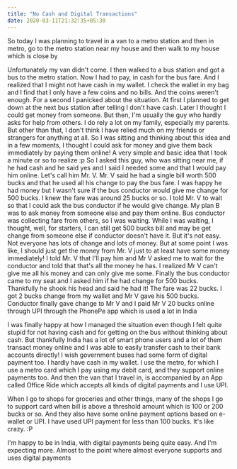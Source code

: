 ```yaml
---
title: "No Cash and Digital Transactions"
date: 2020-03-11T21:32:35+05:30
---
```


So today I was planning to travel in a van to a metro station and then in metro, go to the metro station 
near my house and then walk to my house which is close by

Unfortunately my van didn't come. I then walked to a bus station and got a bus to the metro station. Now I
had to pay, in cash for the bus fare. And I realized that I might not have cash in my wallet. I check the
wallet in my bag and I find that I only have a few coins and no bills. And the coins weren't enough. For a
second I panicked about the situation. At first I planned to get down at the next bus station after telling
I don't have cash. Later I thought I could get money from someone. But then, I'm usually the guy who hardly
asks for help from others. I do rely a lot on my family, especially my parents. But other than that, I
don't think I have relied much on my friends or strangers for anything at all. So I was sitting and
thinking about this idea and in a few moments, I thought I could ask for money and give them back
immediately by paying them online! A very simple and basic idea that I took a minute or so to realize :p So
I asked this guy, who was sitting near me, if he had cash and he said yes and I said I needed some and that
I would pay him online. Let's call him Mr. V. Mr. V said he had a single bill worth 500 bucks and that he
used all his change to pay the bus fare. I was happy he had money but I wasn't sure if the bus conductor
would give me change for 500 bucks. I knew the fare was around 25 bucks or so. I told Mr. V to wait so that
I could ask the bus conductor if he would give change. My plan B was to ask money from someone else and pay
them online. Bus conductor was collecting fare from others, so I was waiting. While I was waiting, I
thought, well, for starters, I can still get 500 bucks bill and may be get change from someone else if
conductor doesn't have it. But it's not easy. Not everyone has lots of change and lots of money. But at
some point I was like, I should just get the money from Mr. V just to at least have some money immediately!
I told Mr. V that I'll pay him and Mr V asked me to wait for the conductor and told that that's all the
money he has. I realized Mr V can't give me all his money and can only give me some. Finally the bus
conductor came to my seat and I asked him if he had change for 500 bucks. Thankfully he shook his head and
said he had it! The fare was 22 bucks. I got 2 bucks change from my wallet and Mr V gave his 500 bucks.
Conductor finally gave change to Mr V and I paid Mr V 20 bucks online through UPI through the PhonePe app
which is used a lot in India

I was finally happy at how I managed the situation even though I felt quite stupid for not having cash and
for getting on the bus without thinking about cash. But thankfully India has a lot of smart phone users and
a lot of them transact money online and I was able to easily transfer cash to their bank accounts directly!
I wish government buses had some form of digital payment too. I hardly have cash in my wallet. I use the
metro, for which I use a metro card which I pay using my debit card, and they support online payments too. 
And then the van that I travel in, is accompanied by an App called Office Ride which accepts all kinds of
digital payments and I use UPI. 

When I go to shops for groceries and other things, many of the shops I go to support card when bill is
above a threshold amount which is 100 or 200 bucks or so. And they also have some online payment options
based on e-wallet or UPI. I have used UPI payment for less than 100 bucks. It's like crazy. :P

I'm happy to be in India, with digital payments being quite easy. And I'm expecting more. Almost to the
point where almost everyone supports and uses digital payments
